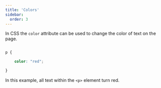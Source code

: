 ```yaml
---
title: 'Colors'
sidebar:
  order: 3
---
```


 In CSS the `color` attribute can be used to change the color of text on the page.

```css

p {

    color: "red";

}

```

In this example, all text within the `<p>` element turn red.